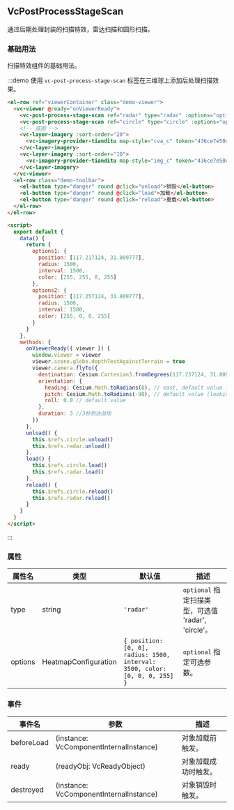 <!--
 * @Author: zouyaoji@https://github.com/zouyaoji
 * @Date: 2021-06-13 16:48:20
 * @LastEditTime: 2021-10-08 13:50:32
 * @LastEditors: zouyaoji
 * @Description:
 * @FilePath: \vue-cesium@next\website\docs\zh-CN\post-processes\vc-post-process-stage-scan.md
-->

## VcPostProcessStageScan

通过后期处理封装的扫描特效，雷达扫描和圆形扫描。

### 基础用法

扫描特效组件的基础用法。

:::demo 使用 `vc-post-process-stage-scan` 标签在三维球上添加后处理扫描效果。

```html
<el-row ref="viewerContainer" class="demo-viewer">
  <vc-viewer @ready="onViewerReady">
    <vc-post-process-stage-scan ref="radar" type="radar" :options="options1"></vc-post-process-stage-scan>
    <vc-post-process-stage-scan ref="circle" type="circle" :options="options2"></vc-post-process-stage-scan>
    <!-- 底图 -->
    <vc-layer-imagery :sort-order="20">
      <vc-imagery-provider-tianditu map-style="cva_c" token="436ce7e50d27eede2f2929307e6b33c0"></vc-imagery-provider-tianditu>
    </vc-layer-imagery>
    <vc-layer-imagery :sort-order="10">
      <vc-imagery-provider-tianditu map-style="img_c" token="436ce7e50d27eede2f2929307e6b33c0"></vc-imagery-provider-tianditu>
    </vc-layer-imagery>
  </vc-viewer>
  <el-row class="demo-toolbar">
    <el-button type="danger" round @click="unload">销毁</el-button>
    <el-button type="danger" round @click="load">加载</el-button>
    <el-button type="danger" round @click="reload">重载</el-button>
  </el-row>
</el-row>

<script>
  export default {
    data() {
      return {
        options1: {
          position: [117.217124, 31.809777],
          radius: 1500,
          interval: 1500,
          color: [255, 255, 0, 255]
        },
        options2: {
          position: [117.257124, 31.809777],
          radius: 1500,
          interval: 1500,
          color: [255, 0, 0, 255]
        }
      }
    },
    methods: {
      onViewerReady({ viewer }) {
        window.viewer = viewer
        viewer.scene.globe.depthTestAgainstTerrain = true
        viewer.camera.flyTo({
          destination: Cesium.Cartesian3.fromDegrees(117.237124, 31.809777, 10000.0),
          orientation: {
            heading: Cesium.Math.toRadians(0), // east, default value is 0.0 (north) //东西南北朝向
            pitch: Cesium.Math.toRadians(-90), // default value (looking down)  //俯视仰视视觉
            roll: 0.0 // default value
          },
          duration: 3 //3秒到达战场
        })
      },
      unload() {
        this.$refs.circle.unload()
        this.$refs.radar.unload()
      },
      load() {
        this.$refs.circle.load()
        this.$refs.radar.load()
      },
      reload() {
        this.$refs.circle.reload()
        this.$refs.radar.reload()
      }
    }
  }
</script>
```

:::

### 属性

| 属性名  | 类型   | 默认值                                                                      | 描述                                                |
| ------- | ------ | --------------------------------------------------------------------------- | --------------------------------------------------- |
| type    | string | `'radar'`                                                                   | `optional` 指定扫描类型，可选值 'radar', 'circle'。 |
| options | HeatmapConfiguration | `{ position: [0, 0], radius: 1500, interval: 3500, color: [0, 0, 0, 255] }` | `optional` 指定可选参数。                           |

### 事件

| 事件名     | 参数                                    | 描述                 |
| ---------- | --------------------------------------- | -------------------- |
| beforeLoad | (instance: VcComponentInternalInstance) | 对象加载前触发。     |
| ready      | (readyObj: VcReadyObject)               | 对象加载成功时触发。 |
| destroyed  | (instance: VcComponentInternalInstance) | 对象销毁时触发。     |
